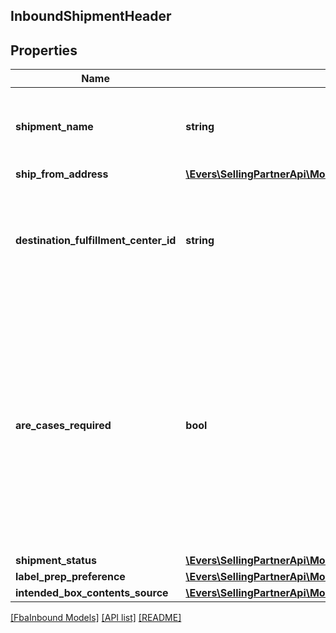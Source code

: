 ## InboundShipmentHeader

## Properties

Name | Type | Description | Notes
------------ | ------------- | ------------- | -------------
**shipment_name** | **string** | The name for the shipment. Use a naming convention that helps distinguish between shipments over time, such as the date the shipment was created. |
**ship_from_address** | [**\Evers\SellingPartnerApi\Model\FbaInbound\Address**](Address.md) |  |
**destination_fulfillment_center_id** | **string** | The identifier for the fulfillment center to which the shipment will be shipped. Get this value from the InboundShipmentPlan object in the response returned by the createInboundShipmentPlan operation. |
**are_cases_required** | **bool** | Indicates whether or not an inbound shipment contains case-packed boxes. Note: A shipment must contain either all case-packed boxes or all individually packed boxes.  Possible values:  true - All boxes in the shipment must be case packed.  false - All boxes in the shipment must be individually packed.  Note: If AreCasesRequired &#x3D; true for an inbound shipment, then the value of QuantityInCase must be greater than zero for every item in the shipment. Otherwise the service returns an error. | [optional]
**shipment_status** | [**\Evers\SellingPartnerApi\Model\FbaInbound\ShipmentStatus**](ShipmentStatus.md) |  |
**label_prep_preference** | [**\Evers\SellingPartnerApi\Model\FbaInbound\LabelPrepPreference**](LabelPrepPreference.md) |  |
**intended_box_contents_source** | [**\Evers\SellingPartnerApi\Model\FbaInbound\IntendedBoxContentsSource**](IntendedBoxContentsSource.md) |  | [optional]

[[FbaInbound Models]](../) [[API list]](../../Api) [[README]](../../../README.md)
